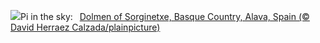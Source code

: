 ![](https://www.bing.com/th?id=OHR.BasqueDolmen_EN-GB2189832080_UHD.jpg&w=1000)Pi in the sky:&nbsp;&ensp;[Dolmen of Sorginetxe, Basque Country, Alava, Spain (© David Herraez Calzada/plainpicture)](https://www.bing.com/th?id=OHR.BasqueDolmen_EN-GB2189832080_UHD.jpg)
<br><br/>
